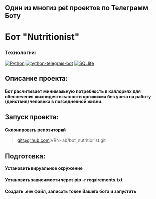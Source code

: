 ## Один из многиз pet проектов по Телеграмм Боту
# Бот "Nutritionist"
### Технологии:
[![Python](https://img.shields.io/badge/-Python-464646?style=flat-square&logo=Python)](https://www.python.org/) [![python-telegram-bot](https://img.shields.io/badge/-Python_telegram_bot-464646?style=flat-square&logo=python-telegram-bot)](https://python-telegram-bot.org/) [![SQLlite](https://img.shields.io/badge/-SQLlite-464646?style=flat-square&logo=SQLlite)](https://www.sqlite.org/)

## Описание проекта:

#### Бот расчитывает минимальную потребность в каллориях для обеспечения жизнидеятельлности оргинизма без учета на работу (действия) человека в повседневной жизни.

## Запуск проекта:

#### Склонировать репозиторий
> git@github.com:VRN-lab/bot_nutritionist.git

## Подготовка:
#### Установить вируальное окружение
#### Установить зависимости через pip -r requirements.txt
#### Создать .env файл, записать токен Вашего бота и запустить 